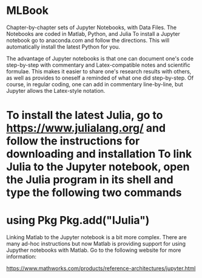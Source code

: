 # MLBook
Chapter-by-chapter sets of Jupyter Notebooks, with Data Files.  The Notebooks are coded in Matlab, Python, and Julia
To install a Jupyter notebook go to anaconda.com and follow the directions.  This will automatically install the latest Python for you.

The advantage of Jupyter notebooks is that one can document one's code step-by-step with commentary and Latex-compatible notes and scientific formulae.
This makes it easier to share one's research results with others, as well as provides to oneself a reminded of what one did step-by-step.
Of course, in regular coding, one can add in commentary line-by-line, but Jupyter allows the Latex-style notation.

To install the latest Julia, go to https://www.julialang.org/ and follow the instructions for downloading and installation
To link Julia to the Jupyter notebook, open the Julia program in its shell and type the following two commands
========================
using Pkg
Pkg.add("IJulia")
========================

Linking Matlab to the Jupyter notebook is a bit more complex.   There are many ad-hoc instructions but now Matlab is providing support
for using Jupyther notebooks with Matlab.  Go to the following website for more information:

https://www.mathworks.com/products/reference-architectures/jupyter.html



